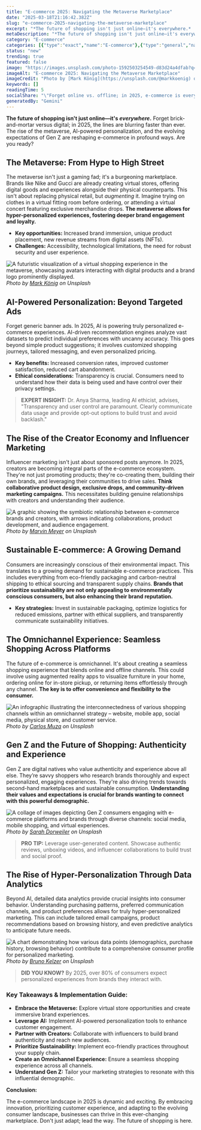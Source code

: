 ```yaml
---
title: "E-commerce 2025: Navigating the Metaverse Marketplace"
date: "2025-03-18T21:16:42.382Z"
slug: "e-commerce-2025-navigating-the-metaverse-marketplace"
excerpt: "*The future of shopping isn't just online—it's everywhere.*  Forget brick-and-mortar versus digital; in 2025, the lines are blurring faster than ever.  The rise of the metaverse, AI-powered personalization, and the evolving expectations of Gen Z are reshaping e-commerce in profound ways. Are you ready?"
metaDescription: "*The future of shopping isn't just online—it's everywhere.*  Forget brick-and-mortar versus digital; in 2025, the lines are blurring faster than ever.  The..."
category: "E-commerce"
categories: [{"type":"exact","name":"E-commerce"},{"type":"general","name":"Business"},{"type":"medium","name":"Digital Marketing"},{"type":"specific","name":"Search Engine Optimization"},{"type":"niche","name":"Keyword Research"}]
status: "new"
trending: true
featured: false
image: "https://images.unsplash.com/photo-1592503254549-d83d24a4dfab?q=85&w=1200&fit=max&fm=webp&auto=compress"
imageAlt: "E-commerce 2025: Navigating the Metaverse Marketplace"
imageCredit: "Photo by [Mark König](https://unsplash.com/@markkoenig) on Unsplash"
keywords: []
readingTime: 5
socialShare: "\"Forget online vs. offline; in 2025, e-commerce is everywhere. The metaverse, AI, and Gen Z are rewriting the rules of retail – are you ready?\""
generatedBy: "Gemini"
---
```




**The future of shopping isn't just online—it's *everywhere*.**  Forget brick-and-mortar versus digital; in 2025, the lines are blurring faster than ever.  The rise of the metaverse, AI-powered personalization, and the evolving expectations of Gen Z are reshaping e-commerce in profound ways. Are you ready?

## The Metaverse: From Hype to High Street

The metaverse isn't just a gaming fad; it's a burgeoning marketplace.  Brands like Nike and Gucci are already creating virtual stores, offering digital goods and experiences alongside their physical counterparts.  This isn't about replacing physical retail, but *augmenting* it. Imagine trying on clothes in a virtual fitting room before ordering, or attending a virtual concert featuring exclusive merchandise drops.  **The metaverse allows for hyper-personalized experiences, fostering deeper brand engagement and loyalty.**

*   **Key opportunities:** Increased brand immersion, unique product placement, new revenue streams from digital assets (NFTs).
*   **Challenges:**  Accessibility, technological limitations, the need for robust security and user experience.

![A futuristic visualization of a virtual shopping experience in the metaverse, showcasing avatars interacting with digital products and a brand logo prominently displayed.](https://images.unsplash.com/photo-1592503254549-d83d24a4dfab?q=85&w=1200&fit=max&fm=webp&auto=compress)
*Photo by [Mark König](https://unsplash.com/@markkoenig) on Unsplash*

## AI-Powered Personalization: Beyond Targeted Ads

Forget generic banner ads.  In 2025, AI is powering truly personalized e-commerce experiences.  AI-driven recommendation engines analyze vast datasets to predict individual preferences with uncanny accuracy. This goes beyond simple product suggestions; it involves customized shopping journeys, tailored messaging, and even personalized pricing.

*   **Key benefits:** Increased conversion rates, improved customer satisfaction, reduced cart abandonment.
*   **Ethical considerations:** Transparency is crucial. Consumers need to understand how their data is being used and have control over their privacy settings.

> **EXPERT INSIGHT:**  Dr. Anya Sharma, leading AI ethicist, advises, "Transparency and user control are paramount.  Clearly communicate data usage and provide opt-out options to build trust and avoid backlash."

## The Rise of the Creator Economy and Influencer Marketing

Influencer marketing isn't just about sponsored posts anymore.  In 2025, creators are becoming integral parts of the e-commerce ecosystem.  They're not just promoting products; they're co-creating them, building their own brands, and leveraging their communities to drive sales.  **Think collaborative product design, exclusive drops, and community-driven marketing campaigns.** This necessitates building genuine relationships with creators and understanding their audience.

![A graphic showing the symbiotic relationship between e-commerce brands and creators, with arrows indicating collaborations, product development, and audience engagement.](https://images.unsplash.com/photo-1519389950473-47ba0277781c?q=85&w=1200&fit=max&fm=webp&auto=compress)
*Photo by [Marvin Meyer](https://unsplash.com/@marvelous) on Unsplash*

## Sustainable E-commerce: A Growing Demand

Consumers are increasingly conscious of their environmental impact.  This translates to a growing demand for sustainable e-commerce practices.  This includes everything from eco-friendly packaging and carbon-neutral shipping to ethical sourcing and transparent supply chains. **Brands that prioritize sustainability are not only appealing to environmentally conscious consumers, but also enhancing their brand reputation.**

*   **Key strategies:**  Invest in sustainable packaging, optimize logistics for reduced emissions, partner with ethical suppliers, and transparently communicate sustainability initiatives.

## The Omnichannel Experience: Seamless Shopping Across Platforms

The future of e-commerce is omnichannel.  It's about creating a seamless shopping experience that blends online and offline channels. This could involve using augmented reality apps to visualize furniture in your home, ordering online for in-store pickup, or returning items effortlessly through any channel.  **The key is to offer convenience and flexibility to the consumer.**

![An infographic illustrating the interconnectedness of various shopping channels within an omnichannel strategy – website, mobile app, social media, physical store, and customer service.](https://images.unsplash.com/photo-1460925895917-afdab827c52f?q=85&w=1200&fit=max&fm=webp&auto=compress)
*Photo by [Carlos Muza](https://unsplash.com/@kmuza) on Unsplash*

## Gen Z and the Future of Shopping: Authenticity and Experience

Gen Z are digital natives who value authenticity and experience above all else.  They’re savvy shoppers who research brands thoroughly and expect personalized, engaging experiences. They're also driving trends towards second-hand marketplaces and sustainable consumption.  **Understanding their values and expectations is crucial for brands wanting to connect with this powerful demographic.**

![A collage of images depicting Gen Z consumers engaging with e-commerce platforms and brands through diverse channels: social media, mobile shopping, and virtual experiences.](https://images.unsplash.com/photo-1487700160041-babef9c3cb55?q=85&w=1200&fit=max&fm=webp&auto=compress)
*Photo by [Sarah Dorweiler](https://unsplash.com/@sarahdorweiler) on Unsplash*

> **PRO TIP:** Leverage user-generated content.  Showcase authentic reviews, unboxing videos, and influencer collaborations to build trust and social proof.

## The Rise of  Hyper-Personalization Through Data Analytics

Beyond AI, detailed data analytics provide crucial insights into consumer behavior. Understanding purchasing patterns, preferred communication channels, and product preferences allows for truly hyper-personalized marketing. This can include tailored email campaigns, product recommendations based on browsing history, and even predictive analytics to anticipate future needs.

![A chart demonstrating how various data points (demographics, purchase history, browsing behavior) contribute to a comprehensive consumer profile for personalized marketing.](https://images.unsplash.com/photo-1557821552-17105176677c?q=85&w=1200&fit=max&fm=webp&auto=compress)
*Photo by [Bruno Kelzer](https://unsplash.com/@bruno_kelzer) on Unsplash*

> **DID YOU KNOW?**  By 2025, over 80% of consumers expect personalized experiences from brands they interact with.

### Key Takeaways & Implementation Guide:

*   **Embrace the Metaverse:** Explore virtual store opportunities and create immersive brand experiences.
*   **Leverage AI:**  Implement AI-powered personalization tools to enhance customer engagement.
*   **Partner with Creators:** Collaborate with influencers to build brand authenticity and reach new audiences.
*   **Prioritize Sustainability:** Implement eco-friendly practices throughout your supply chain.
*   **Create an Omnichannel Experience:**  Ensure a seamless shopping experience across all channels.
*   **Understand Gen Z:** Tailor your marketing strategies to resonate with this influential demographic.

**Conclusion:**

The e-commerce landscape in 2025 is dynamic and exciting.  By embracing innovation, prioritizing customer experience, and adapting to the evolving consumer landscape, businesses can thrive in this ever-changing marketplace.  Don't just adapt; lead the way.  The future of shopping is here.



<div class="reading-progress-container">
  <div id="reading-progress" class="reading-progress"></div>
</div>
